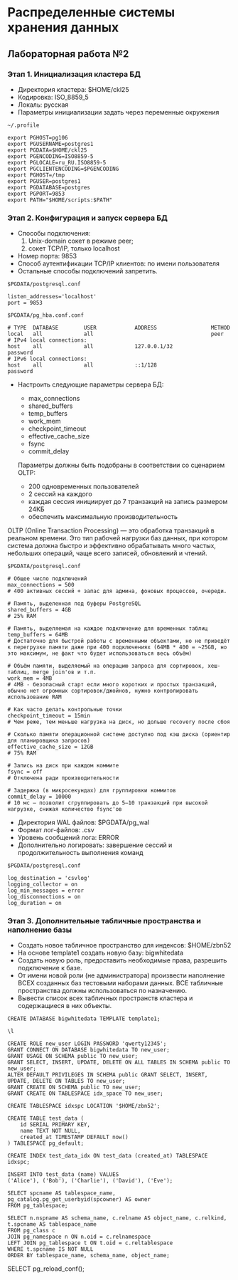 # Распределенные системы хранения данных

## Лабораторная работа №2

### Этап 1. Инициализация кластера БД

- Директория кластера: $HOME/ckl25
- Кодировка: ISO_8859_5
- Локаль: русская
- Параметры инициализации задать через переменные окружения

`~/.profile`
```
export PGHOST=pg106
export PGUSERNAME=postgres1
export PGDATA=$HOME/ckl25
export PGENCODING=ISO8859-5
export PGLOCALE=ru_RU.ISO8859-5
export PGCLIENTENCODING=$PGENCODING
export PGHOST=/tmp
export PGUSER=postgres1
export PGDATABASE=postgres
export PGPORT=9853
export PATH="$HOME/scripts:$PATH"
```

### Этап 2. Конфигурация и запуск сервера БД

- Способы подключения:
    1. Unix-domain сокет в режиме peer;
    2. сокет TCP/IP, только localhost
- Номер порта: 9853
- Способ аутентификации TCP/IP клиентов: по имени пользователя
- Остальные способы подключений запретить.

`$PGDATA/postgresql.conf`
```
listen_addresses='localhost'
port = 9853
```
`$PGDATA/pg_hba.conf.conf`
```
# TYPE  DATABASE        USER            ADDRESS                 METHOD
local   all             all                                     peer
# IPv4 local connections:
host    all             all             127.0.0.1/32            password
# IPv6 local connections:
host    all             all             ::1/128                 password
```

- Настроить следующие параметры сервера БД:
    - max_connections
    - shared_buffers
    - temp_buffers
    - work_mem
    - checkpoint_timeout
    - effective_cache_size
    - fsync
    - commit_delay
    
    Параметры должны быть подобраны в соответствии со сценарием OLTP:
    - 200 одновременных пользователей
    - 2 сессий на каждого
    - каждая сессия инициирует до 7 транзакций на запись размером 24КБ
    - обеспечить максимальную производительность

OLTP (Online Transaction Processing) — это обработка транзакций в реальном времени. Это тип рабочей нагрузки баз данных, при котором система должна быстро и эффективно обрабатывать много частых, небольших операций, чаще всего записей, обновлений и чтений.

`$PGDATA/postgresql.conf`
```
# Общее число подключений
max_connections = 500
# 400 активных сессий + запас для админа, фоновых процессов, очереди.

# Память, выделенная под буферы PostgreSQL
shared_buffers = 4GB
# 25% RAM

# Память, выделяемая на каждое подключение для временных таблиц 
temp_buffers = 64MB
# Достаточно для быстрой работы с временными объектами, но не приведёт к перегрузке памяти даже при 400 подключениях (64MB * 400 = ~25GB, но это максимум, не факт что будет использоваться весь объём)

# Объём памяти, выделяемый на операцию запроса для сортировок, хеш-таблиц, merge join'ов и т.п.
work_mem = 4MB 
# 4МВ - безопасный старт если много коротких и простых транзакций, обычно нет огромных сортировок/джойнов, нужно контролировать использование RAM

# Как часто делать контрольные точки
checkpoint_timeout = 15min
# Чем реже, тем меньше нагрузка на диск, но дольше recovery после сбоя

# Сколько памяти операционной системе доступно под кэш диска (ориентир для планировщика запросов)
effective_cache_size = 12GB 
# 75% RAM

# Запись на диск при каждом коммите 
fsync = off 
# Отключена ради производительности

# Задержка (в микросекундах) для группировки коммитов
commit_delay = 10000
# 10 мс — позволит сгруппировать до 5–10 транзакций при высокой нагрузке, снижая количество fsync'ов
```

- Директория WAL файлов: $PGDATA/pg_wal
- Формат лог-файлов: .csv
- Уровень сообщений лога: ERROR
- Дополнительно логировать: завершение сессий и продолжительность выполнения команд

`$PGDATA/postgresql.conf`
```
log_destination = 'csvlog'
logging_collector = on
log_min_messages = error
log_disconnections = on
log_duration = on
```

### Этап 3. Дополнительные табличные пространства и наполнение базы

- Создать новое табличное пространство для индексов: $HOME/zbn52
- На основе template1 создать новую базу: bigwhitedata
- Создать новую роль, предоставить необходимые права, разрешить подключение к базе.
- От имени новой роли (не администратора) произвести наполнение ВСЕХ созданных баз тестовыми наборами данных. ВСЕ табличные пространства должны использоваться по назначению.
- Вывести список всех табличных пространств кластера и содержащиеся в них объекты.

```PostgreSQL
CREATE DATABASE bigwhitedata TEMPLATE template1;
```

```PostgreSQL
\l
```

```PostgreSQL
CREATE ROLE new_user LOGIN PASSWORD 'qwerty12345';
GRANT CONNECT ON DATABASE bigwhitedata TO new_user;
GRANT USAGE ON SCHEMA public TO new_user;
GRANT SELECT, INSERT, UPDATE, DELETE ON ALL TABLES IN SCHEMA public TO new_user;
ALTER DEFAULT PRIVILEGES IN SCHEMA public GRANT SELECT, INSERT, UPDATE, DELETE ON TABLES TO new_user;
GRANT CREATE ON SCHEMA public TO new_user;
GRANT CREATE ON TABLESPACE idx_space TO new_user;
```

```PostgreSQL
CREATE TABLESPACE idxspс LOCATION '$HOME/zbn52';
```

```PostgreSQL
CREATE TABLE test_data (
    id SERIAL PRIMARY KEY,
    name TEXT NOT NULL,
    created_at TIMESTAMP DEFAULT now()
) TABLESPACE pg_default;

CREATE INDEX test_data_idx ON test_data (created_at) TABLESPACE idxspc;

INSERT INTO test_data (name) VALUES 
('Alice'), ('Bob'), ('Charlie'), ('David'), ('Eve');
```

```PostgreSQL
SELECT spcname AS tablespace_name, pg_catalog.pg_get_userbyid(spcowner) AS owner 
FROM pg_tablespace;
```

```PostgreSQL
SELECT n.nspname AS schema_name, c.relname AS object_name, c.relkind, t.spcname AS tablespace_name
FROM pg_class c
JOIN pg_namespace n ON n.oid = c.relnamespace
LEFT JOIN pg_tablespace t ON t.oid = c.reltablespace
WHERE t.spcname IS NOT NULL
ORDER BY tablespace_name, schema_name, object_name;
```

SELECT pg_reload_conf();